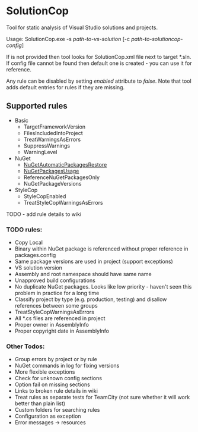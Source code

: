 # SolutionCop

Tool for static analysis of Visual Studio solutions and projects. 

Usage: SolutionCop.exe -s *path-to-vs-solution* [-c *path-to-solutioncop-config*]

If <path-to-solutioncop-config> is not provided then tool looks for SolutionCop.xml file next to target *.sln. If config file cannot be found then default one is created - you can use it for reference.

Any rule can be disabled by setting *enabled* attribute to *false*. Note that tool adds default entries for rules if they are missing.

## Supported rules
* Basic
  * TargetFrameworkVersion
  * FilesIncludedIntoProject
  * TreatWarningsAsErrors
  * SuppressWarnings
  * WarningLevel
* NuGet
  * [NuGetAutomaticPackagesRestore](https://github.com/Litee/SolutionCop/wiki/NuGetAutomaticPackagesRestore)
  * [NuGetPackagesUsage](https://github.com/Litee/SolutionCop/wiki/NuGetPackagesUsage)
  * ReferenceNuGetPackagesOnly
  * NuGetPackageVersions
* StyleCop
  * StyleCopEnabled
  * TreatStyleCopWarningsAsErrors

TODO - add rule details to wiki

### TODO rules:
* Copy Local
* Binary within NuGet package is referenced without proper reference in packages.config
* Same package versions are used in project (support exceptions)
* VS solution version
* Assembly and root namespace should have same name
* Unapproved build configurations
* No duplicate NuGet packages. Looks like low priority - haven't seen this problem in practice for a long time
* Classify project by type (e.g. production, testing) and disallow references between some groups
* TreatStyleCopWarningsAsErrors
* All *.cs files are referenced in project
* Proper owner in AssemblyInfo
* Proper copyright date in AssemblyInfo

### Other Todos:
* Group errors by project or by rule
* NuGet commands in log for fixing versions
* More flexible exceptions
* Check for unknown config sections
* Option fail on missing sections
* Links to broken rule details in wiki
* Treat rules as separate tests for TeamCity (not sure whether it will work better than plain list)
* Custom folders for searching rules
* Configuration as exception
* Error messages -> resources